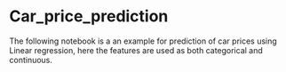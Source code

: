 # Car_price_prediction
The following notebook is a an example for prediction of car prices using Linear regression, here the features are used as both categorical and continuous.
